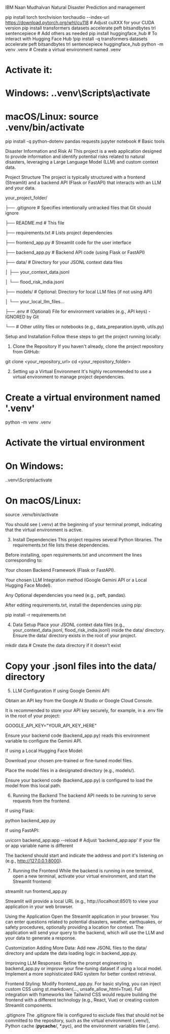 IBM Naan Mudhalvan Natural Disaster Prediction and management 

pip install torch torchvision torchaudio --index-url https://download.pytorch.org/whl/cu118 # Adjust cuXXX for your CUDA version
pip install transformers datasets accelerate peft bitsandbytes trl sentencepiece # Add others as needed
pip install huggingface_hub # To interact with Hugging Face Hub
!pip install -q transformers datasets accelerate peft bitsandbytes trl sentencepiece huggingface_hub
python -m venv .venv  # Create a virtual environment named .venv
# Activate it:
# Windows: .\.venv\Scripts\activate
# macOS/Linux: source .venv/bin/activate
pip install -q python-dotenv pandas requests jupyter notebook # Basic tools

Disaster Information and Risk AI
This project is a web application designed to provide information and identify potential risks related to natural disasters, leveraging a Large Language Model (LLM) and custom context data.

Project Structure
The project is typically structured with a frontend (Streamlit) and a backend API (Flask or FastAPI) that interacts with an LLM and your data.

your_project_folder/

  ├── .gitignore          # Specifies intentionally untracked files that Git should ignore
  
  ├── README.md           # This file
  
  ├── requirements.txt    # Lists project dependencies
  
  ├── frontend_app.py     # Streamlit code for the user interface
  
  ├── backend_app.py      # Backend API code (using Flask or FastAPI)
  
  ├── data/ # Directory for your JSONL context data files
  
  │   ├── your_context_data.jsonl
  
  │   └── flood_risk_india.jsonl
  
  ├── models/  # Optional: Directory for local LLM files (if not using API)
  
  │   └── your_local_llm_files...
  
  ├── .env             # (Optional) File for environment variables (e.g., API keys) - IGNORED by Git
  
  └── # Other utility files or notebooks (e.g., data_preparation.ipynb, utils.py)

Setup and Installation
Follow these steps to get the project running locally:

1. Clone the Repository
If you haven't already, clone the project repository from GitHub:

git clone <your_repository_url>
cd <your_repository_folder>

2. Setting up a Virtual Environment
It's highly recommended to use a virtual environment to manage project dependencies.

# Create a virtual environment named '.venv'
python -m venv .venv

# Activate the virtual environment
# On Windows:
.\.venv\Scripts\activate
# On macOS/Linux:
source .venv/bin/activate

You should see (.venv) at the beginning of your terminal prompt, indicating that the virtual environment is active.

3. Install Dependencies
This project requires several Python libraries. The requirements.txt file lists these dependencies.

Before installing, open requirements.txt and uncomment the lines corresponding to:

Your chosen Backend Framework (Flask or FastAPI).

Your chosen LLM Integration method (Google Gemini API or a Local Hugging Face Model).

Any Optional dependencies you need (e.g., peft, pandas).

After editing requirements.txt, install the dependencies using pip:

pip install -r requirements.txt

4. Data Setup
Place your JSONL context data files (e.g., your_context_data.jsonl, flood_risk_india.jsonl) inside the data/ directory. Ensure the data/ directory exists in the root of your project.

mkdir data # Create the data directory if it doesn't exist
# Copy your .jsonl files into the data/ directory

5. LLM Configuration
If using Google Gemini API:

Obtain an API key from the Google AI Studio or Google Cloud Console.

It is recommended to store your API key securely, for example, in a .env file in the root of your project:

GOOGLE_API_KEY="YOUR_API_KEY_HERE"

Ensure your backend code (backend_app.py) reads this environment variable to configure the Gemini API.

If using a Local Hugging Face Model:

Download your chosen pre-trained or fine-tuned model files.

Place the model files in a designated directory (e.g., models/).

Ensure your backend code (backend_app.py) is configured to load the model from this local path.

6. Running the Backend
The backend API needs to be running to serve requests from the frontend.

If using Flask:

python backend_app.py

If using FastAPI:

uvicorn backend_app:app --reload  # Adjust 'backend_app:app' if your file or app variable name is different

The backend should start and indicate the address and port it's listening on (e.g., http://127.0.0.1:8000).

7. Running the Frontend
While the backend is running in one terminal, open a new terminal, activate your virtual environment, and start the Streamlit frontend:

streamlit run frontend_app.py

Streamlit will provide a local URL (e.g., http://localhost:8501) to view your application in your web browser.

Using the Application
Open the Streamlit application in your browser. You can enter questions related to potential disasters, weather, earthquakes, or safety procedures, optionally providing a location for context. The application will send your query to the backend, which will use the LLM and your data to generate a response.

Customization
Adding More Data: Add new JSONL files to the data/ directory and update the data loading logic in backend_app.py.

Improving LLM Responses: Refine the prompt engineering in backend_app.py or improve your fine-tuning dataset if using a local model. Implement a more sophisticated RAG system for better context retrieval.

Frontend Styling: Modify frontend_app.py. For basic styling, you can inject custom CSS using st.markdown(..., unsafe_allow_html=True). Full integration with frameworks like Tailwind CSS would require building the frontend with a different technology (e.g., React, Vue) or creating custom Streamlit components.

.gitignore
The .gitignore file is configured to exclude files that should not be committed to the repository, such as the virtual environment (.venv/), Python cache (__pycache__/, *.pyc), and the environment variables file (.env).
